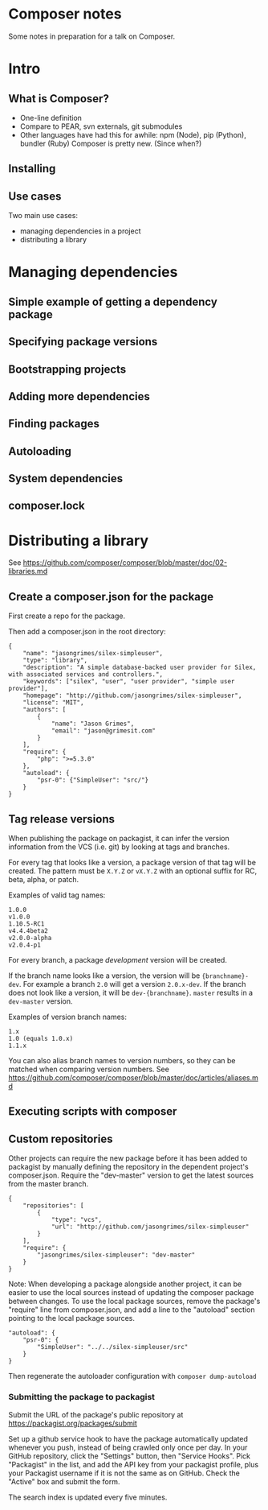 # Composer notes

Some notes in preparation for a talk on Composer.

# Intro

## What is Composer?

* One-line definition
* Compare to PEAR, svn externals, git submodules
* Other languages have had this for awhile: npm (Node), pip (Python), bundler (Ruby)
  Composer is pretty new. (Since when?)

## Installing

## Use cases

Two main use cases:

* managing dependencies in a project 
* distributing a library

# Managing dependencies

## Simple example of getting a dependency package

## Specifying package versions

## Bootstrapping projects

## Adding more dependencies

## Finding packages

## Autoloading

## System dependencies

## composer.lock

# Distributing a library

See https://github.com/composer/composer/blob/master/doc/02-libraries.md

## Create a composer.json for the package

First create a repo for the package.

Then add a composer.json in the root directory:

    {
        "name": "jasongrimes/silex-simpleuser",
        "type": "library",
        "description": "A simple database-backed user provider for Silex, with associated services and controllers.",
        "keywords": ["silex", "user", "user provider", "simple user provider"],
        "homepage": "http://github.com/jasongrimes/silex-simpleuser",
        "license": "MIT",
        "authors": [
            {
                "name": "Jason Grimes",
                "email": "jason@grimesit.com"
            }
        ],
        "require": {
            "php": ">=5.3.0"
        },
        "autoload": {
            "psr-0": {"SimpleUser": "src/"}
        }
    }

## Tag release versions

When publishing the package on packagist, it can infer the version information from the VCS (i.e. git) by looking at tags and branches.

For every tag that looks like a version, a package version of that tag will be created. The pattern must be `X.Y.Z` or `vX.Y.Z` with an optional suffix for RC, beta, alpha, or patch.

Examples of valid tag names:

    1.0.0
    v1.0.0
    1.10.5-RC1
    v4.4.4beta2
    v2.0.0-alpha
    v2.0.4-p1

For every branch, a package *development* version will be created.

If the branch name looks like a version, the version will be ``{branchname}-dev``. For example a branch `2.0` will get a version `2.0.x-dev`. 
If the branch does not look like a version, it will be `dev-{branchname}`. `master` results in a `dev-master` version.

Examples of version branch names:

    1.x
    1.0 (equals 1.0.x)
    1.1.x

You can also alias branch names to version numbers, so they can be matched when comparing version numbers. See https://github.com/composer/composer/blob/master/doc/articles/aliases.md

## Executing scripts with composer



## Custom repositories

Other projects can require the new package before it has been added to packagist by manually defining the repository in the dependent project's composer.json.
Require the "dev-master" version to get the latest sources from the master branch. 

    {
        "repositories": [
            {
                "type": "vcs",
                "url": "http://github.com/jasongrimes/silex-simpleuser"
            }
        ],
        "require": {
            "jasongrimes/silex-simpleuser": "dev-master"
        }
    }

Note: When developing a package alongside another project, it can be easier to use the local sources instead of updating the composer package between changes.
To use the local package sources, remove the package's "require" line from composer.json, and add a line to the "autoload" section pointing to the local package sources.

    "autoload": {
        "psr-0": {
            "SimpleUser": "../../silex-simpleuser/src"
        }
    }

Then regenerate the autoloader configuration with `composer dump-autoload`

### Submitting the package to packagist

Submit the URL of the package's public repository at https://packagist.org/packages/submit 

Set up a github service hook to have the package automatically updated whenever you push, instead of being crawled only once per day.
In your GitHub repository, click the "Settings" button, then "Service Hooks". 
Pick "Packagist" in the list, and add the API key from your packagist profile, plus your Packagist username if it is not the same as on GitHub.
 Check the "Active" box and submit the form.

The search index is updated every five minutes.

